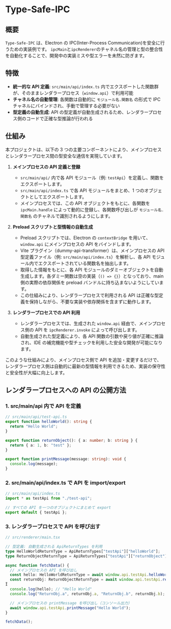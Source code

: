 # Type-Safe-IPC

## 概要

`Type-Safe-IPC` は、Electron の IPC(Inter-Process Communication)を安全に行うための実装例です。
`ipcMain`と`ipcRenderer`のチャネル名の管理と型の整合性を自動化することで、開発中の実装ミスや型エラーを未然に防ぎます。

## 特徴

- **統一的な API 定義**: `src/main/api/index.ts` 内でエクスポートした関数群が、そのままレンダラープロセス（`window.api`）で利用可能
- **チャネル名の自動管理**: 各関数は自動的に `モジュール名.関数名` の形式で IPC チャネルにバインドされ、手動で管理する必要がない
- **型定義の自動生成**: API の型定義が自動生成されるため、レンダラープロセス側のコードで正確な型推論が行われる

## 仕組み

本プロジェクトは、以下の 3 つの主要コンポーネントにより、メインプロセスとレンダラープロセス間の型安全な通信を実現しています。

1. **メインプロセスの API 定義と登録**  
   - `src/main/api/` 内で各 API モジュール（例: `testApi`）を定義し、関数をエクスポートします。  
   - `src/main/api/index.ts` で各 API モジュールをまとめ、1 つのオブジェクトとしてエクスポートします。  
   - メインプロセスでは、この API オブジェクトをもとに、各関数を `ipcMain.handle` によって動的に登録し、各関数呼び出しが `モジュール名.関数名` のチャネルで識別されるようにします。

2. **Preload スクリプトと型情報の自動生成**  
   - Preload スクリプトでは、Electron の `contextBridge` を用いて、`window.api` にメインプロセスの API をバインドします。  
   - Vite プラグイン（dummy-api-transformer）は、メインプロセスの API 型定義ファイル（例: `src/main/api/index.ts`）を解析し、各 API モジュール内でエクスポートされている関数名を抽出します。  
   - 取得した情報をもとに、各 API モジュールのダミーオブジェクトを自動生成します。各ダミー関数は空の実装（`() => {}`）となっており、main 側の実際の依存関係を preload バンドルに持ち込まないようにしています。  
   - この仕組みにより、レンダラープロセスで利用される API は正確な型定義を保持しながら、不要な実装や依存関係を含まずに動作します。

3. **レンダラープロセスでの API 利用**  
   - レンダラープロセスでは、生成された `window.api` 経由で、メインプロセス側の API を `ipcRenderer.invoke` によって呼び出します。  
   - 自動生成された型定義により、各 API 関数の引数や戻り値が正確に推論され、IDE の補完機能や型チェックを利用した安全な開発が可能になります。

このような仕組みにより、メインプロセス側で API を追加・変更するだけで、レンダラープロセス側は自動的に最新の型情報を利用できるため、実装の保守性と安全性が大幅に向上します。

## レンダラープロセスへの API の公開方法

### 1. src/main/api 内で API を定義
```typescript
// src/main/api/test-api.ts
export function helloWorld(): string {
  return "Hello World";
}

export function returnObject(): { a: number; b: string } {
  return { a: 1, b: "test" };
}

export function printMessage(message: string): void {
  console.log(message);
}
```

### 2. src/main/api/index.ts で API を import/export
```typescript
// src/main/api/index.ts
import * as testApi from "./test-api";

// すべての API を一つのオブジェクトにまとめて export
export default { testApi };
```
### 3. レンダラープロセスで API を呼び出す
```typescript
// src/renderer/main.tsx

// 型定義: 自動生成される ApiReturnTypes を利用
type HelloWorldReturnType = ApiReturnTypes["testApi"]["helloWorld"];
type ReturnObjectReturnType = ApiReturnTypes["testApi"]["returnObject"];

async function fetchData() {
  // メインプロセスの API を呼び出し
  const hello: HelloWorldReturnType = await window.api.testApi.helloWorld();
  const returnObj: ReturnObjectReturnType = await window.api.testApi.returnObject();
Ï
  console.log(hello); // "Hello World"
  console.log("ReturnObj.a", returnObj.a, "ReturnObj.b", returnObj.b); // ReturnObj.a 1 ReturnObj.b "test"

  // メインプロセスの printMessage を呼び出し（コンソール出力）
  await window.api.testApi.printMessage("Hello World");
}

fetchData();
```
